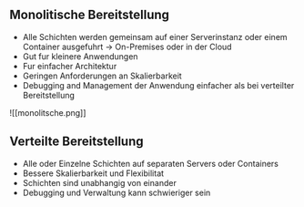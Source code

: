 
## Monolitische Bereitstellung

- Alle Schichten werden gemeinsam auf einer Serverinstanz oder einem Container ausgefuhrt -> On-Premises oder in der Cloud
- Gut fur kleinere Anwendungen
- Fur einfacher Architektur
- Geringen Anforderungen an Skalierbarkeit
- Debugging and Management der Anwendung einfacher als bei verteilter Bereitstellung


![[monolitsche.png]]


## Verteilte Bereitstellung

- Alle oder Einzelne Schichten auf separaten Servers oder Containers
- Bessere Skalierbarkeit und Flexibilitat
- Schichten sind unabhangig von einander
- Debugging und Verwaltung kann schwieriger sein
